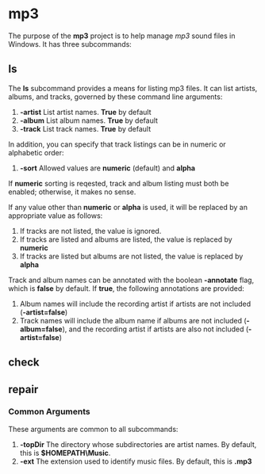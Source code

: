 # mp3

The purpose of the **mp3** project is to help manage _mp3_ sound files in Windows. It has three subcommands:

## ls

The **ls** subcommand provides a means for listing mp3 files. It can list artists, albums, and tracks, governed by these command line arguments:

1. **-artist** List artist names. **True** by default
2. **-album** List album names. **True** by default
3. **-track** List track names. **True** by default

In addition, you can specify that track listings can be in numeric or alphabetic order:

1. **-sort** Allowed values are **numeric** (default) and **alpha**

If **numeric** sorting is reqested, track and album listing must both be enabled; otherwise, it makes no sense.

If any value other than **numeric** or **alpha** is used, it will be replaced by an appropriate value as follows:

1. If tracks are not listed, the value is ignored.
2. If tracks are listed and albums are listed, the value is replaced by **numeric**
3. If tracks are listed but albums are not listed, the value is replaced by **alpha**

Track and album names can be annotated with the boolean **-annotate** flag, which is **false** by default. If **true**, the following annotations are provided:

1. Album names will include the recording artist if artists are not included (**-artist=false**)
2. Track names will include the album name if albums are not included (**-album=false**), and the recording artist if artists are also not included (**-artist=false**)

## check

## repair

### Common Arguments

These arguments are common to all subcommands:

1. **-topDir** The directory whose subdirectories are artist names. By default, this is **$HOMEPATH\Music**.
2. **-ext** The extension used to identify music files. By default, this is **.mp3**
